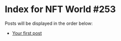 # Index for NFT World #253
Posts will be displayed in the order below:

- [Your first post](./001-first.md)

